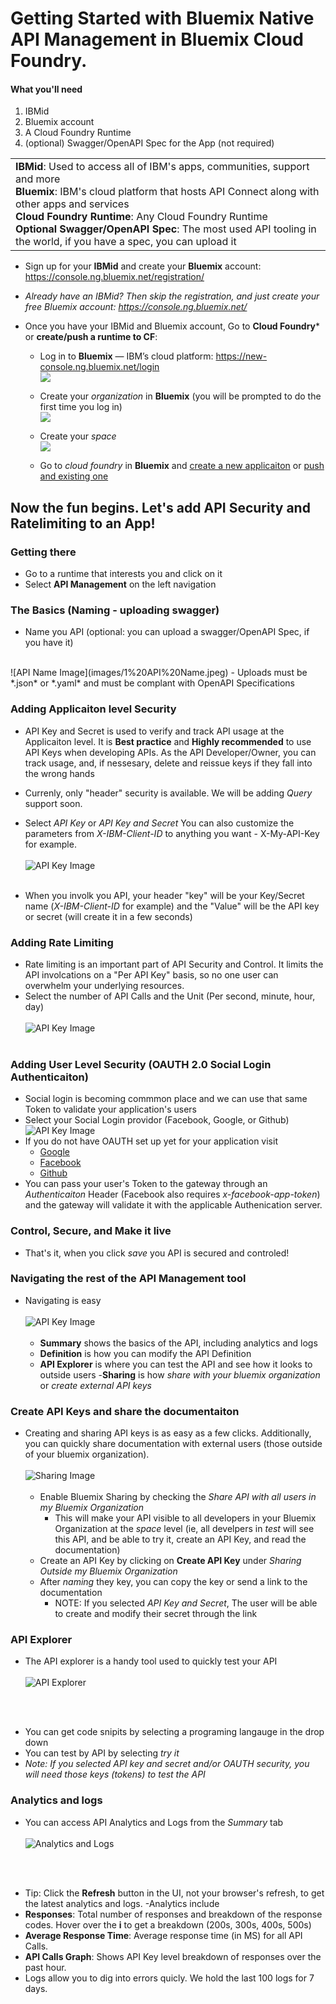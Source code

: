 # Getting Started with Bluemix Native API Management in Bluemix Cloud Foundry. 

#### What you'll need
1. IBMid
2. Bluemix account
3. A Cloud Foundry Runtime 
4. (optional) Swagger/OpenAPI Spec for the App (not required) 


<table>
  <tr>
  <td>
  <b>IBMid</b>: Used to access all of IBM's apps, communities, support and more
    <br>
    <b>Bluemix</b>: IBM's cloud platform that hosts API Connect along with other apps and services<br>
    <b>Cloud Foundry Runtime</b>: Any Cloud Foundry Runtime <br>
    <b>Optional Swagger/OpenAPI Spec</b>: The most used API tooling in the world, if you have a spec, you can upload it 
    
  </table>  
  
- Sign up for your **IBMid** and create your **Bluemix** account: https://console.ng.bluemix.net/registration/

- _Already have an IBMid? Then skip the registration, and just create your free Bluemix account:_ _https://console.ng.bluemix.net/_  


- Once you have your IBMid and Bluemix account, Go to **Cloud Foundry*** or **create/push a runtime to CF**:
  - Log in to **Bluemix** — IBM’s cloud platform: https://new-console.ng.bluemix.net/login  
  ![](https://github.com/ibm-apiconnect/getting-started/blob/master/bluemix/0-prereq/images/prereqs-1.png)  

  - Create your _organization_ in **Bluemix** (you will be prompted to do the first time you log in)  
  ![](https://github.com/ibm-apiconnect/getting-started/blob/master/bluemix/0-prereq/images/prereqs-2.png)
  - Create your _space_  
  ![](https://github.com/ibm-apiconnect/getting-started/blob/master/bluemix/0-prereq/images/prereqs-3.png)
   - Go to _cloud foundry_ in **Bluemix** and [create a new applicaiton](https://console.ng.bluemix.net/docs/cli/plugins/bluemix_admin/index.html#clicreupbuildpack) or [push and existing one]( https://console.ng.bluemix.net/docs/starters/install_cli.html)  

## Now the fun begins.  Let's add API Security and Ratelimiting to an App!
### Getting there
- Go to a runtime that interests you and click on it
- Select **API Management** on the left navigation


### The Basics (Naming - uploading swagger)
- Name you API (optional: you can upload a swagger/OpenAPI Spec, if you have it) 
<br /> 
![API Name Image](images/1%20API%20Name.jpeg)
- Uploads must be *.json* or *.yaml* and must be complant with OpenAPI Specifications
 
### Adding Applicaiton level Security
 - API Key and Secret is used to verify and track API usage at the Applicaiton level.  It is **Best practice** and **Highly recommended** to use API Keys when developing APIs.  As the API Developer/Owner, you can track usage, and, if nessesary, delete and reissue keys if they fall into the wrong hands
- Currenly, only "header" security is available.  We will be adding *Query* support soon.  

- Select *API Key* or *API Key and Secret*  You can also customize the parameters from *X-IBM-Client-ID* to anything you want - X-My-API-Key for example.
<br /> <br /> 
![API Key Image](images/2%20Security.jpeg)
<br /> <br /> 
- When you involk you API, your header "key" will be your Key/Secret name (*X-IBM-Client-ID* for example) and the "Value" will be the API key or secret (will create it in a few seconds)

### Adding Rate Limiting
- Rate limiting is an important part of API Security and Control.  It limits the API involcations on a "Per API Key" basis, so no one user can overwhelm your underlying resources. 
- Select the number of API Calls and the Unit (Per second, minute, hour, day)
<br /> <br />
 ![API Key Image](images/3%20rate%20limiting.jpeg)
 <br /> <br />

### Adding User Level Security (OAUTH 2.0 Social Login Authenticaiton)
- Social login is becoming commmon place and we can use that same Token to validate your application's users
- Select your Social Login providor (Facebook, Google, or Github)
    ![API Key Image](images/4%20OAUTH.jpeg)
- If you do not have OAUTH set up yet for your application visit
    - [Google](https://developers.google.com/identity/sign-in/web/sign-in)
    - [Facebook](https://developers.facebook.com/docs/facebook-login)
    - [Github](https://developer.github.com/apps/building-integrations/setting-up-and-registering-oauth-apps/)
- You can pass your user's Token to the gateway through an *Authenticaiton* Header (Facebook also requires *x-facebook-app-token*) and the gateway will validate it with the applicable Authenication server. 

### Control, Secure, and Make it live
- That's it, when you click *save* you API is secured and controled!  

### Navigating the rest of the API Management tool
- Navigating is easy
<br /> <br /> 
![API Key Image](images/5%20Menu%20bar.jpeg) <br /> <br />
    - **Summary** shows the basics of the API, including analytics and logs
    - **Definition** is how you can modify the API Definition
    - **API Explorer** is where you can test the API and see how it looks to outside users
    -**Sharing** is how *share with your bluemix organization* or *create external API keys* 

### Create API Keys and share the documentaiton
- Creating and sharing API keys is as easy as a few clicks.  Additionally, you can quickly share documentation with external users (those outside of your bluemix organization). 
<br /> <br />
![Sharing Image](images/Sharing.jpeg) <br /> <br />
    - Enable Bluemix Sharing by checking the *Share API with all users in my Bluemix Organization*
        - This will make your API visible to all developers in your Bluemix Organization at the *space* level (ie, all develpers in *test* will see this API, and be able to try it, create an API Key, and read the documentation)
    - Create an API Key by clicking on **Create API Key** under *Sharing Outside my Bluemix Organization*
    - After *naming* they key, you can copy the key or send a link to the documentation 
        - NOTE: If you selected *API Key and Secret*, The user will be able to create and modify their secret through the link

### API Explorer
- The API explorer is a handy tool used to quickly test your API <br /> <br />
![API Explorer](images/6%20API%20Explorer.jpeg) 

<br /> <br />
 - You can get code snipits by selecting a programing langauge in the drop down 
 - You can test by API by selecting *try it* 
 - *Note: If you selected API key and secret and/or OAUTH security, you will need those keys (tokens) to test the API*

### Analytics and logs
- You can access API Analytics and Logs from the *Summary* tab
<br /> <br />
![Analytics and Logs](images/8%20-%20Anaylitcs%20and%20Logs.jpeg) 

<br />  <br />
 - Tip: Click the **Refresh** button in the UI, not your browser's refresh, to get the latest analytics and logs. 
 -Analytics include
  - **Responses**: Total number of responses and breakdown of the response codes.  Hover over the **i** to get a breakdown (200s, 300s, 400s, 500s)
  - **Average Response Time**: Average response time (in MS) for all API Calls. 
  - **API Calls Graph**: Shows API Key level breakdown of responses over the past hour.
 - Logs allow you to dig into errors quicly.  We hold the last 100 logs for 7 days.  




